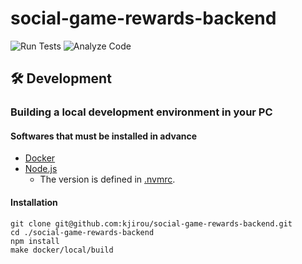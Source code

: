 # social-game-rewards-backend

![Run Tests](https://github.com/kjirou/social-game-rewards-backend/workflows/Run%20Tests/badge.svg)
![Analyze Code](https://github.com/kjirou/social-game-rewards-backend/workflows/Analyze%20Code/badge.svg)

## :hammer_and_wrench: Development

### Building a local development environment in your PC

#### Softwares that must be installed in advance

- [Docker](https://www.docker.com/)
- [Node.js](https://nodejs.org/)
  - The version is defined in [.nvmrc](/.nvmrc).

#### Installation

```
git clone git@github.com:kjirou/social-game-rewards-backend.git
cd ./social-game-rewards-backend
npm install
make docker/local/build
```
